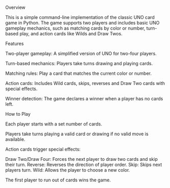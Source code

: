Overview

This is a simple command-line implementation of the classic UNO card game in Python. The game supports two players and includes basic UNO gameplay mechanics, such as matching cards by color or number, turn-based play, and action cards like Wilds and Draw Twos.

Features

Two-player gameplay: A simplified version of UNO for two-four players.

Turn-based mechanics: Players take turns drawing and playing cards.

Matching rules: Play a card that matches the current color or number.

Action cards: Includes Wild cards, skips, reverses and Draw Two cards with special effects.

Winner detection: The game declares a winner when a player has no cards left.

How to Play

Each player starts with a set number of cards.

Players take turns playing a valid card or drawing if no valid move is available.

Action cards trigger special effects:

Draw Two/Draw Four: Forces the next player to draw two cards and skip their turn.
Reverse: Reverses the direction of player order.
Skip: Skips next players turn.
Wild: Allows the player to choose a new color.

The first player to run out of cards wins the game.
